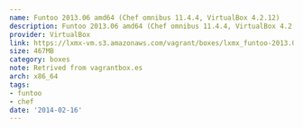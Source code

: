 ```yaml
---
name: Funtoo 2013.06 amd64 (Chef omnibus 11.4.4, VirtualBox 4.2.12)
description: Funtoo 2013.06 amd64 (Chef omnibus 11.4.4, VirtualBox 4.2.12)
provider: VirtualBox
link: https://lxmx-vm.s3.amazonaws.com/vagrant/boxes/lxmx_funtoo-2013.06_chef-11.4.4.box
size: 467MB
category: boxes
note: Retrived from vagrantbox.es
arch: x86_64
tags:
- funtoo
- chef
date: '2014-02-16'
---
```

